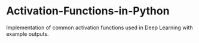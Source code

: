 # Activation-Functions-in-Python
Implementation of common activation functions used in Deep Learning with example outputs.
